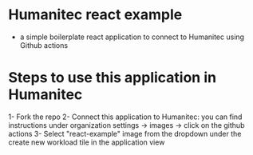 # Humanitec react example

- a simple boilerplate react application to connect to Humanitec using Github actions

# Steps to use this application in Humanitec

1- Fork the repo
2- Connect this application to Humanitec: you can find instructions under organization settings -> images -> click on the github actions
3- Select "react-example" image from the dropdown under the create new workload tile in the application view
